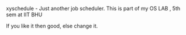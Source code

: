 xyschedule - Just another job scheduler.
This is part of my OS LAB , 5th sem at IIT BHU

If you like it then good, else change it.

